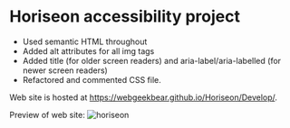 # Horiseon accessibility project

- Used semantic HTML throughout
- Added alt attributes for all img tags
- Added title (for older screen readers) and aria-label/aria-labelled (for newer screen readers)
- Refactored and commented CSS file.

Web site is hosted at https://webgeekbear.github.io/Horiseon/Develop/.

Preview of web site:
![horiseon](https://user-images.githubusercontent.com/90076120/133678524-61eebb6f-6b8e-4f22-a345-ddfd16ea0e5a.png)
